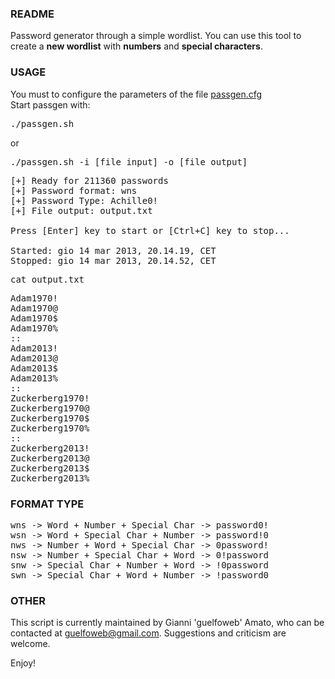 ### README


Password generator through a simple wordlist.
You can use this tool to create a **new wordlist** with **numbers** and **special characters**.

### USAGE

You must to configure the parameters of the file <a href="https://github.com/guelfoweb/passgen/blob/master/passgen.cfg">passgen.cfg</a><br />
Start passgen with:
<pre>
./passgen.sh
</pre>
or
<pre>
./passgen.sh -i [file input] -o [file output]
</pre>
<pre>
[+] Ready for 211360 passwords
[+] Password format: wns
[+] Password Type: Achille0!
[+] File output: output.txt

Press [Enter] key to start or [Ctrl+C] key to stop...

Started: gio 14 mar 2013, 20.14.19, CET
Stopped: gio 14 mar 2013, 20.14.52, CET
</pre>
<pre>
cat output.txt
</pre>
<pre>
Adam1970!
Adam1970@
Adam1970$
Adam1970%
::
Adam2013!
Adam2013@
Adam2013$
Adam2013%
::
Zuckerberg1970!
Zuckerberg1970@
Zuckerberg1970$
Zuckerberg1970%
::
Zuckerberg2013!
Zuckerberg2013@
Zuckerberg2013$
Zuckerberg2013%
</pre>


### FORMAT TYPE
<pre>
wns -> Word + Number + Special Char -> password0!
wsn -> Word + Special Char + Number -> password!0
nws -> Number + Word + Special Char -> 0password!
nsw -> Number + Special Char + Word -> 0!password
snw -> Special Char + Number + Word -> !0password
swn -> Special Char + Word + Number -> !password0
</pre>

### OTHER

This script is currently maintained by Gianni 'guelfoweb' Amato, who can be contacted at guelfoweb@gmail.com. Suggestions and criticism are welcome.

Enjoy!
